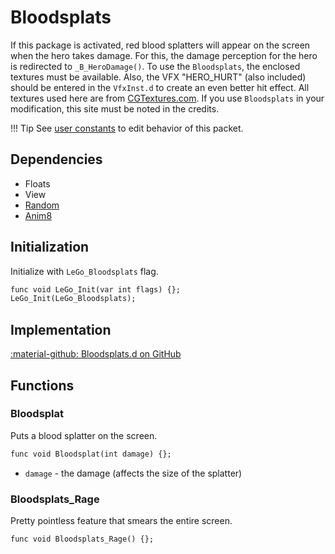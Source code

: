 # Bloodsplats
If this package is activated, red blood splatters will appear on the screen when the hero takes damage. For this, the damage perception for the hero is redirected to `_B_HeroDamage()`. To use the `Bloodsplats`, the enclosed textures must be available. Also, the VFX "HERO_HURT" (also included) should be entered in the `VfxInst.d` to create an even better hit effect. All textures used here are from [CGTextures.com](http://CGTextures.com). If you use `Bloodsplats` in your modification, this site must be noted in the credits.

!!! Tip
    See [user constants](various/userconstants.md#bloodsplats) to edit behavior of this packet.

## Dependencies

- Floats
- View
- [Random](random.md)
- [Anim8](anim8.md)

## Initialization
Initialize with `LeGo_Bloodsplats` flag.
```dae
func void LeGo_Init(var int flags) {};
LeGo_Init(LeGo_Bloodsplats);
```
## Implementation
[:material-github: Bloodsplats.d on GitHub](https://github.com/Lehona/LeGo/blob/dev/Bloodsplats.d)

## Functions

### Bloodsplat
Puts a blood splatter on the screen.
```dae
func void Bloodsplat(int damage) {};
```

- `damage` - the damage (affects the size of the splatter)

### Bloodsplats_Rage
Pretty pointless feature that smears the entire screen.
```dae
func void Bloodsplats_Rage() {};
```
